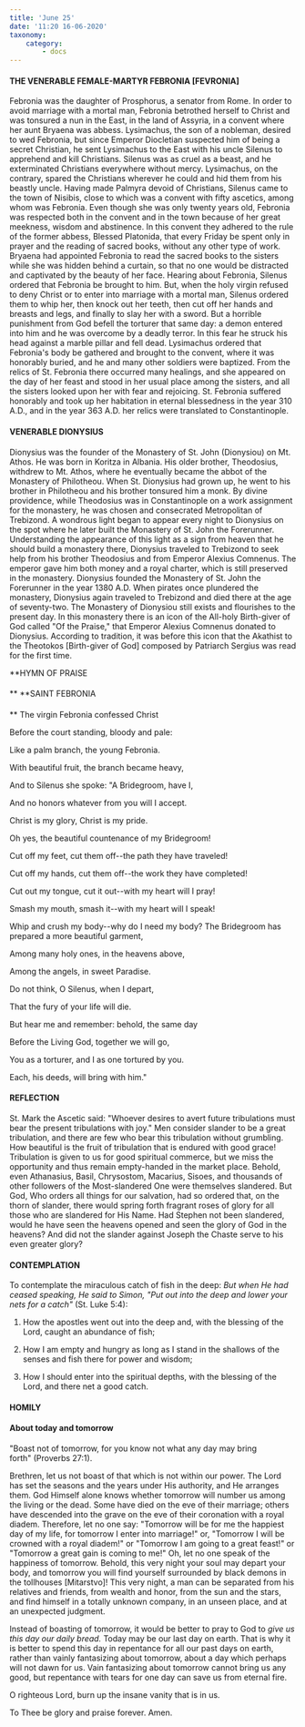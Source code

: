 ```yaml
---
title: 'June 25'
date: '11:20 16-06-2020'
taxonomy:
    category:
        - docs
---
```


#### THE VENERABLE FEMALE-MARTYR FEBRONIA [FEVRONIA]

Febronia was the daughter of Prosphorus, a senator from Rome. In order to avoid marriage with a mortal man, Febronia betrothed herself to Christ and was tonsured a nun in the East, in the land of Assyria, in a convent where her aunt Bryaena was abbess. Lysimachus, the son of a nobleman, desired to wed Febronia, but since Emperor Diocletian suspected him of being a secret Christian, he sent Lysimachus to the East with his uncle Silenus to apprehend and kill Christians. Silenus was as cruel as a beast, and he exterminated Christians everywhere without mercy. Lysimachus, on the contrary, spared the Christians wherever he could and hid them from his beastly uncle. Having made Palmyra devoid of Christians, Silenus came to the town of Nisibis, close to which was a convent with fifty ascetics, among whom was Febronia. Even though she was only twenty years old, Febronia was respected both in the convent and in the town because of her great meekness, wisdom and abstinence. In this convent they adhered to the rule of the former abbess, Blessed Platonida, that every Friday be spent only in prayer and the reading of sacred books, without any other type of work. Bryaena had appointed Febronia to read the sacred books to the sisters while she was hidden behind a curtain, so that no one would be distracted and captivated by the beauty of her face. Hearing about Febronia, Silenus ordered that Febronia be brought to him. But, when the holy virgin refused to deny Christ or to enter into marriage with a mortal man, Silenus ordered them to whip her, then knock out her teeth, then cut off her hands and breasts and legs, and finally to slay her with a sword. But a horrible punishment from God befell the torturer that same day: a demon entered into him and he was overcome by a deadly terror. In this fear he struck his head against a marble pillar and fell dead. Lysimachus ordered that Febronia's body be gathered and brought to the convent, where it was honorably buried, and he and many other soldiers were baptized. From the relics of St. Febronia there occurred many healings, and she appeared on the day of her feast and stood in her usual place among the sisters, and all the sisters looked upon her with fear and rejoicing. St. Febronia suffered honorably and took up her habitation in eternal blessedness in the year 310 A.D., and in the year 363 A.D. her relics were translated to Constantinople.

#### VENERABLE DIONYSIUS

Dionysius was the founder of the Monastery of St. John (Dionysiou) on Mt. Athos. He was born in Koritza in Albania. His older brother, Theodosius, withdrew to Mt. Athos, where he eventually became the abbot of the Monastery of Philotheou. When St. Dionysius had grown up, he went to his brother in Philotheou and his brother tonsured him a monk. By divine providence, while Theodosius was in Constantinople on a work assignment for the monastery, he was chosen and consecrated Metropolitan of Trebizond. A wondrous light began to appear every night to Dionysius on the spot where he later built the Monastery of St. John the Forerunner. Understanding the appearance of this light as a sign from heaven that he should build a monastery there, Dionysius traveled to Trebizond to seek help from his brother Theodosius and from Emperor Alexius Comnenus. The emperor gave him both money and a royal charter, which is still preserved in the monastery. Dionysius founded the Monastery of St. John the Forerunner in the year 1380 A.D. When pirates once plundered the monastery, Dionysius again traveled to Trebizond and died there at the age of seventy-two. The Monastery of Dionysiou still exists and flourishes to the present day. In this monastery there is an icon of the All-holy Birth-giver of God called "Of the Praise," that Emperor Alexius Comnenus donated to Dionysius. According to tradition, it was before this icon that the Akathist to the Theotokos [Birth-giver of God] composed by Patriarch Sergius was read for the first time.


**HYMN OF PRAISE
####  
**
**SAINT FEBRONIA
####  
**
The virgin Febronia confessed Christ
 

Before the court standing, bloody and pale:
 

Like a palm branch, the young Febronia.
 

With beautiful fruit, the branch became heavy,
 

And to Silenus she spoke: "A Bridegroom, have I,
 

And no honors whatever from you will I accept.
 

Christ is my glory, Christ is my pride.
 

Oh yes, the beautiful countenance of my Bridegroom!
 

Cut off my feet, cut them off--the path they have traveled!
 

Cut off my hands, cut them off--the work they have completed!
 

Cut out my tongue, cut it out--with my heart will I pray!
 

Smash my mouth, smash it--with my heart will I speak!
 

Whip and crush my body--why do I need my body?
The Bridegroom has prepared a more beautiful garment,


Among many holy ones, in the heavens above,
 

Among the angels, in sweet Paradise.
 

Do not think, O Silenus, when I depart,
 

That the fury of your life will die.
 

But hear me and remember: behold, the same day
 

Before the Living God, together we will go,
 

You as a torturer, and I as one tortured by you.
 

Each, his deeds, will bring with him."
 

#### REFLECTION

St. Mark the Ascetic said: "Whoever desires to avert future tribulations must bear the present tribulations with joy." Men consider slander to be a great tribulation, and there are few who bear this tribulation without grumbling. How beautiful is the fruit of tribulation that is endured with good grace! Tribulation is given to us for good spiritual commerce, but we miss the opportunity and thus remain empty-handed in the market place. Behold, even Athanasius, Basil, Chrysostom, Macarius, Sisoes, and thousands of other followers of the Most-slandered One were themselves slandered. But God, Who orders all things for our salvation, had so ordered that, on the thorn of slander, there would spring forth fragrant roses of glory for all those who are slandered for His Name. Had Stephen not been slandered, would he have seen the heavens opened and seen the glory of God in the heavens? And did not the slander against Joseph the Chaste serve to his even greater glory?


#### CONTEMPLATION


To contemplate the miraculous catch of fish in the deep: *But when He had ceased speaking, He said to Simon, "Put out into the deep and lower your nets for a catch"* (St. Luke 5:4):

1.  How the apostles went out into the deep and, with the blessing of the Lord, caught an abundance of fish;

1.  How I am empty and hungry as long as I stand in the shallows of the senses and fish there for power and wisdom;

1.  How I should enter into the spiritual depths, with the blessing of the Lord, and there net a good catch.


#### HOMILY


#### About today and tomorrow

"Boast not of tomorrow, for you know not what any day may bring forth" (Proverbs 27:1).

Brethren, let us not boast of that which is not within our power. The Lord has set the seasons and the years under His authority, and He arranges them. God Himself alone knows whether tomorrow will number us among the living or the dead. Some have died on the eve of their marriage; others have descended into the grave on the eve of their coronation with a royal diadem. Therefore, let no one say: "Tomorrow will be for me the happiest day of my life, for tomorrow I enter into marriage!" or, "Tomorrow I will be crowned with a royal diadem!" or "Tomorrow I am going to a great feast!" or "Tomorrow a great gain is coming to me!" Oh, let no one speak of the happiness of tomorrow. Behold, this very night your soul may depart your body, and tomorrow you will find yourself surrounded by black demons in the tollhouses [Mitarstvo]! This very night, a man can be separated from his relatives and friends, from wealth and honor, from the sun and the stars, and find himself in a totally unknown company, in an unseen place, and at an unexpected judgment.

Instead of boasting of tomorrow, it would be better to pray to God to *give us this day our daily bread.* Today may be our last day on earth. That is why it is better to spend this day in repentance for all our past days on earth, rather than vainly fantasizing about tomorrow, about a day which perhaps will not dawn for us. Vain fantasizing about tomorrow cannot bring us any good, but repentance with tears for one day can save us from eternal fire.

O righteous Lord, burn up the insane vanity that is in us.

To Thee be glory and praise forever. Amen.
